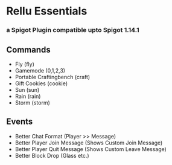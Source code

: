 # Rellu Essentials

### a Spigot Plugin compatible upto Spigot 1.14.1

## Commands
* Fly (fly)
* Gamemode (0,1,2,3)
* Portable Craftingbench (craft)
* Gift Cookies (cookie)
* Sun (sun)
* Rain (rain)
* Storm (storm)

## Events
* Better Chat Format (Player >> Message)
* Better Player Join Message (Shows Custom Join Message)
* Better Player Quit Message (Shows Custom Leave Message)
* Better Block Drop (Glass etc.)

